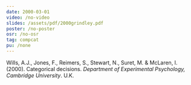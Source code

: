 ```yaml
---
date: 2000-03-01
video: /no-video
slides: /assets/pdf/2000grindley.pdf
poster: /no-poster
osr: /no-osr
tag: compcat
pu: /none
---
```


Wills, A.J., Jones, F., Reimers, S., Stewart, N., Suret, M. & McLaren, I. (2000). Categorical decisions. _Department of Experimental Psychology, Cambridge University_. U.K.




